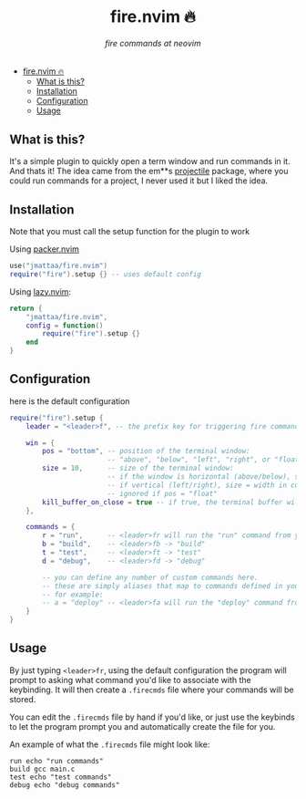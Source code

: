 <div align="center">

# fire.nvim 🔥

###### fire commands at neovim

</div>

- [fire.nvim 🔥](#firenvim-)
   * [What is this? ](#what-is-this)
   * [Installation](#installation)
   * [Configuration](#configuration)
   * [Usage](#usage)


## What is this? 
It's a simple plugin to quickly open a term window and run commands in it.
And thats it! The idea came from the em**s 
[projectile](https://github.com/bbatsov/projectile) package, where you could
run commands for a project, I never used it but I liked the idea.

## Installation

Note that you must call the setup function for the plugin to work

Using [packer.nvim](https://github.com/wbthomason/packer.nvim)

```lua
use("jmattaa/fire.nvim")
require("fire").setup {} -- uses default config
```

Using [lazy.nvim](https://github.com/folke/lazy.nvim):

```lua
return {
    "jmattaa/fire.nvim",
    config = function()
        require("fire").setup {}
    end
}
```

## Configuration

here is the default configuration
```lua
require("fire").setup {
    leader = "<leader>f", -- the prefix key for triggering fire commands (e.g., <leader>fr for "run")

    win = {
        pos = "bottom", -- position of the terminal window:
                        -- "above", "below", "left", "right", or "float"
        size = 10,      -- size of the terminal window:
                        -- if the window is horizontal (above/below), size = height in lines
                        -- if vertical (left/right), size = width in columns
                        -- ignored if pos = "float"
        kill_buffer_on_close = true -- if true, the terminal buffer will be deleted when the window is closed.
    },

    commands = {
        r = "run",      -- <leader>fr will run the "run" command from your .firecmds
        b = "build",    -- <leader>fb -> "build"
        t = "test",     -- <leader>ft -> "test"
        d = "debug",    -- <leader>fd -> "debug"

        -- you can define any number of custom commands here.
        -- these are simply aliases that map to commands defined in your `.firecmds` file.
        -- for example:
        -- a = "deploy" -- <leader>fa will run the "deploy" command from .firecmds
    }
}

```

## Usage
By just typing `<leader>fr`, using the default configuration the program will
prompt to asking what command you'd like to associate with the keybinding. 
It will then create a `.firecmds` file where your commands will be stored.

You can edit the `.firecmds` file by hand if you'd like, or just use the 
keybinds to let the program prompt you and automatically create the file for 
you.

An example of what the `.firecmds` file might look like:
```
run echo "run commands"
build gcc main.c
test echo "test commands"
debug echo "debug commands"
```

